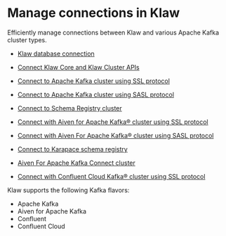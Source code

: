 # Manage connections in Klaw

Efficiently manage connections between Klaw and various Apache Kafka cluster types.

- [Klaw database connection](klaw-db-connection.md)

- [Connect Klaw Core and Klaw Cluster APIs](klaw-core-with-clusterapi.md)

- [Connect to Apache Kafka cluster using SSL protocol](kafka-cluster-ssl-protocol.md)

- [Connect to Apache Kafka cluster using SASL protocol](kafka-cluster-sasl-ssl-protocol.md)

- [Connect to Schema Registry cluster](sr-cluster-ssl-protocol.md)

- [Connect with Aiven for Apache Kafka® cluster using SSL protocol](aiven-kafka-cluster-ssl-protocol.md)

- [Connect with Aiven For Apache Kafka® cluster using SASL protocol](aiven-kafka-cluster-sasl-ssl-protocol.md)

- [Connect to Karapace schema registry](aiven-karapace-cluster-ssl-protocol.md)

- [Aiven For Apache Kafka Connect cluster](aiven-kafka-connect-cluster-ssl-protocol.md)

- [Connect with Confluent Cloud Kafka® cluster using SSL protocol](confluent-cloud-kafka-cluster-ssl-protocol.md)

Klaw supports the following Kafka flavors:

- Apache Kafka
- Aiven for Apache Kafka
- Confluent
- Confluent Cloud
